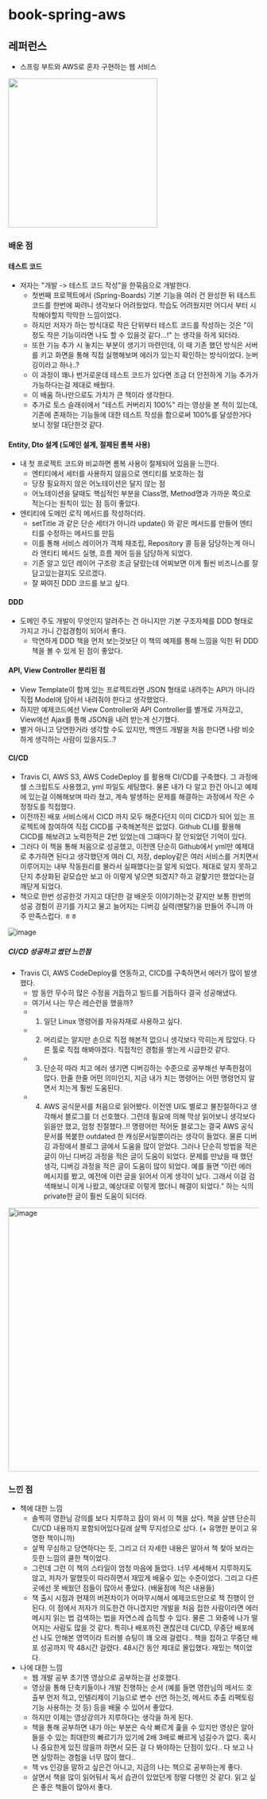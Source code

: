 # book-spring-aws

## 레퍼런스

- 스프링 부트와 AWS로 혼자 구현하는 웹 서비스

<img width="300" src="https://github.com/Chaedie/book-spring-aws/assets/88099590/c50edfc3-0bde-4303-881c-e8fa92bcc918"/>

### 배운 점

#### 테스트 코드

- 저자는 "개발 -> 테스트 코드 작성"을 한묶음으로 개발한다.
    - 첫번째 프로젝트에서 (Spring-Boards) 기본 기능을 여러 건 완성한 뒤 테스트 코드를 한번에 짜려니 생각보다 어려웠었다. 학습도 어려웠지만 어디서 부터 시작해야할지 막막한 느낌이었다.
    - 하지만 저자가 하는 방식대로 작은 단위부터 테스트 코드를 작성하는 것은 "이 정도 작은 기능이라면 나도 할 수 있을것 같다...!" 는 생각을 하게 되더라.
    - 또한 기능 추가 시 놓치는 부분이 생기기 마련인데, 이 때 기존 했던 방식은 서버를 키고 화면을 통해 직접 실행해보며 에러가 있는지 확인하는 방식이었다. 눈버깅이라고 하나..?
    - 이 과정이 꽤나 번거로운데 테스트 코드가 있다면 조금 더 안전하게 기능 추가가 가능하다는걸 제대로 배웠다.
    - 이 배움 하나만으로도 가치가 큰 책이라 생각한다.
    - 추가로 토스 슬래쉬에서 "테스트 커버리지 100%" 라는 영상을 본 적이 있는데, 기존에 존재하는 기능들에 대한 테스트 작성을 함으로써 100%를 달성한거다 보니 정말 대단한것 같다.

#### Entity, Dto 설계 (도메인 설계, 절제된 롬복 사용)

- 내 첫 프로젝트 코드와 비교하면 롬복 사용이 절제되어 있음을 느낀다.
    - 엔티티에서 세터를 사용하지 않음으로 엔티티를 보호하는 점
    - 당장 필요하지 않은 어노테이션은 달지 않는 점
    - 어노테이션을 달때도 핵심적인 부분을 Class명, Method명과 가까운 쪽으로 적는다는 원칙이 있는 점 등이 좋았다.
- 엔티티에 도메인 로직 메서드를 작성하더라.
    - setTitle 과 같은 단순 세터가 아니라 update() 와 같은 메서드를 만들어 엔티티를 수정하는 메서드를 만듬
    - 이를 통해 서비스 레이어가 객체 재조립, Repository 콜 등을 담당하는게 아니라 엔티티 메서드 실행, 흐름 제어 등을 담당하게 되었다.
    - 기존 알고 있던 레이어 구조랑 조금 달랐는데 어찌보면 이게 훨씬 비즈니스를 잘 담고있는걸지도 모르겠다.
    - 잘 짜여진 DDD 코드를 보고 싶다.

#### DDD

- 도메인 주도 개발이 무엇인지 알려주는 건 아니지만 기본 구조자체를 DDD 형태로 가지고 가니 간접경험이 되어서 좋다.
    - 막연하게 DDD 책을 먼저 보는것보단 이 책의 예제를 통해 느낌을 익힌 뒤 DDD책을 볼 수 있게 된 점이 좋았다.

#### API, View Controller 분리된 점

- View Template이 함께 있는 프로젝트라면 JSON 형태로 내려주는 API가 아니라 직접 Model에 담아서 내려줘야 한다고 생각했었다.
- 하지만 예제코드에선 View Controller와 API Controller를 별개로 가져갔고, View에선 Ajax를 통해 JSON을 내려 받는게 신기했다.
- 별거 아니고 당연한거라 생각할 수도 있지만, 백엔드 개발을 처음 한다면 나랑 비슷하게 생각하는 사람이 있을지도..?

#### CI/CD

- Travis CI, AWS S3, AWS CodeDeploy 를 활용해 CI/CD를 구축했다. 그 과정에 쉘 스크립트도 사용했고, yml 파일도 세팅했다. 물론 내가 다 알고 한건 아니고 예제에 있는걸 이해해보며 따라 쳤고, 계속 발생하는 문제를 해결하는 과정에서 작은 수정정도를 직접했다.
- 이전까진 배포 서비스에서 CICD 까지 모두 해준다던지 이미 CICD가 되어 있는 프로젝트에 참여하여 직접 CICD를 구축해본적은 없었다. Github CLI를 활용해 CICD를 해보려고 노력한적은 2번 있었는데 그떄마다 잘 안되었던 기억이 있다.
- 그러다 이 책을 통해 처음으로 성공했고, 이전엔 단순히 Github에서 yml만 예제대로 추가하면 된다고 생각했던게 여러 CI, 저장, deploy같은 여러 서비스를 거치면서 이루어지는 내부 작동원리를 몰라서 실패했다는걸 알게 되었다. 제대로 알지 못하고 단지 추상화된 겉모습만 보고 아 이렇게 넣으면 되겠지? 하고 겉핥기만 했었다는걸 깨닫게 되었다.
- 책으로 한번 성공한것 가지고 대단한 걸 배운듯 이야기하는것 같지만 보통 한번의 성공 경험이 끈기를 가지고 물고 늘어지는 디버깅 실력(멘탈?)을 만들어 주니까 아주 만족스럽다. ㅎㅎ

![image](https://github.com/Chaedie/book-spring-aws/assets/88099590/39a5a75b-f3d4-4177-8869-67dbf0034cd9)


##### CI/CD 성공하고 썼던 느낀점

- Travis CI, AWS CodeDeploy를 연동하고, CICD를 구축하면서 에러가 많이 발생했다.
    - 밤 동안 무수히 많은 수정을 거듭하고 빌드를 거듭하다 결국 성공해냈다.
    - 여기서 나는 무슨 레슨런을 했을까?
    - 1) 일단 Linux 명령어를 자유자재로 사용하고 싶다.
    - 2) 머리로는 알지만 손으로 직접 해본적 없으니 생각보다 막히는게 많았다. 다른 툴로 직접 해봐야겠다. 직접적인 경험을 쌓는게 시급한것 같다.
    - 3) 단순히 따라 치고 에러 생기면 디버깅하는 수준으로 공부해선 부족한점이 많다. 한줄 한줄 어떤 의미인지, 지금 내가 치는 명령어는 어떤 명령언지 알면서 치는게 훨씬 도움된다.
    - 4) AWS 공식문서를 처음으로 읽어봤다. 이전엔 UI도 별로고 불친절하다고 생각해서 블로그를 더 선호했다. 그런데 필요에 의해 막상 읽어보니 생각보다 읽을만 했고, 엄청 친절했다..!! 명령어만 적어둔 블로그는 결국 AWS 공식문서를 복붙한 outdated 한 캐싱문서일뿐이라는 생각이 들었다. 물론 디버깅 과정에서 블로그 글에서 도움을 많이 얻었다. 그러나 단순히 방법을 적은 글이 아닌 디버깅 과정을 적은 글이 도움이 되었다. 문제를 만났을 때 했던 생각, 디버깅 과정을 적은 글이 도움이 많이 되었다. 예를 들면 “이런 에러 메시지를 봤고, 예전에 이런 글을 읽어서 이게 생각이 났다. 그래서 이걸 검색해보니 이게 나왔고, 예상대로 이렇게 했더니 해결이 되었다.” 하는 식의 private한 글이 훨씬 도움이 되더라.

<img width="530" alt="image" src="https://github.com/Chaedie/book-spring-aws/assets/88099590/9098d1ab-1091-40a6-8e9f-cb81b1088329">



### 느낀 점

- 책에 대한 느낌
    - 솔찍히 영한님 강의를 보다 지루하고 잠이 와서 이 책을 샀다. 책을 살땐 단순히 CI/CD 내용까지 포함되어있다길래 살짝 무지성으로 샀다. (+ 유명한 분이고 유명한 책이니까)
    - 살짝 무심하고 당연하다는 듯, 그리고 더 자세한 내용은 알아서 책 찾아 보라는 듯한 느낌의 쿨한 책이었다.
    - 그런데 그런 이 책의 스타일이 엄청 마음에 들었다. 너무 세세해서 지루하지도 않고, 저자가 말했듯이 따라하면서 재밌게 배울수 있는 수준이었다. 그리고 다른 곳에선 못 배웠던 점들이
      많아서 좋았다. (배울점에 적은 내용들)
    - 책 출시 시점과 현재의 버젼차이가 어마무시해서 예제코드만으로 책 진행이 안된다. 이 점에서 저자가 의도한건 아니겠지만 개발을 처음 접한 사람이라면 에러메시지 읽는 법 검색하는 법을 자연스레 습득할 수
      있다. 물론 그 와중에 나가 떨어지는 사람도 많을 것 같다. 특히나 배포까진 괜찮은데 CI/CD, 무중단 배포에선 나도 안해본 영역이라 트러블 슈팅이 꽤 오래 걸렸다.. 책을 접하고 무중단 배포 성공까지
      딱 48시간 걸렸다. 48시간 동안 제대로 몰입했다. 재밌는 책이었다.
- 나에 대한 느낌
    - 웹 개발 공부 초기엔 영상으로 공부하는걸 선호했다.
    - 영상을 통해 단축키들이나 개발 진행하는 순서 (예를 들면 영한님의 메서드 호출부 먼저 적고, 인텔리제이 기능으로 변수 선언 하는것, 메서드 추출 리팩토링 기능 사용하는 것 등) 등을
      배울 수 있어서 좋았다.
    - 하지만 이제는 영상강의가 지루하다는 생각을 하게 된다.
    - 책을 통해 공부하면 내가 아는 부분은 슥삭 빠르게 훑을 수 있지만 영상은 알아들을 수 있는 최대한의 빠르기가 있기에 2배 3배로 빠르게 넘길수가 없다. 혹시나 중요한게 있진 않을까 하면서 모든 걸 다
      봐야하는
      단점이 있다.. 다 보고 나면 실망하는 경험을 너무 많이 했다..
    - 책 vs 인강을 말하고 싶은건 아니고, 지금의 나는 책으로 공부하는게 좋다.
    - 살면서 책을 많이 읽어둬서 독서 습관이 있었던게 정말 다행인 것 같다. 읽고 싶은 좋은 책들이 많아서 좋다.
